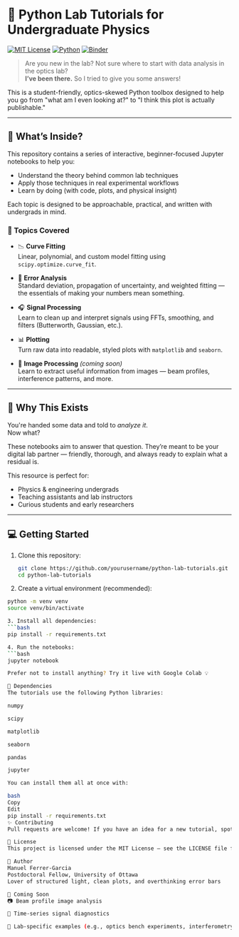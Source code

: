 # 🧪 Python Lab Tutorials for Undergraduate Physics

[![MIT License](https://img.shields.io/badge/License-MIT-blue.svg)](LICENSE)
[![Python](https://img.shields.io/badge/Python-3.8%2B-blue.svg)](https://www.python.org/)
[![Binder](https://mybinder.org/badge_logo.svg)](https://mybinder.org/v2/gh/yourusername/python-lab-tutorials/HEAD)

> Are you new in the lab? Not sure where to start with data analysis in the optics lab?  
> **I’ve been there.** So I tried to give you some answers!

This is a student-friendly, optics-skewed Python toolbox designed to help you go from "what am I even looking at?" to "I think this plot is actually publishable."

---

## 🚀 What’s Inside?

This repository contains a series of interactive, beginner-focused Jupyter notebooks to help you:

- Understand the theory behind common lab techniques  
- Apply those techniques in real experimental workflows  
- Learn by doing (with code, plots, and physical insight)

Each topic is designed to be approachable, practical, and written with undergrads in mind.

### 🧰 Topics Covered

- 📉 **Curve Fitting**  
  Linear, polynomial, and custom model fitting using `scipy.optimize.curve_fit`.

- 🧮 **Error Analysis**  
  Standard deviation, propagation of uncertainty, and weighted fitting — the essentials of making your numbers mean something.

- 🎧 **Signal Processing**  
  Learn to clean up and interpret signals using FFTs, smoothing, and filters (Butterworth, Gaussian, etc.).

- 📊 **Plotting**  
  Turn raw data into readable, styled plots with `matplotlib` and `seaborn`.

- 🔬 **Image Processing** *(coming soon)*  
  Learn to extract useful information from images — beam profiles, interference patterns, and more.

---

## 🧪 Why This Exists

You're handed some data and told to *analyze it*.  
Now what?

These notebooks aim to answer that question. They’re meant to be your digital lab partner — friendly, thorough, and always ready to explain what a residual is.

This resource is perfect for:
- Physics & engineering undergrads
- Teaching assistants and lab instructors
- Curious students and early researchers

---

## 💻 Getting Started

1. Clone this repository:
   ```bash
   git clone https://github.com/yourusername/python-lab-tutorials.git
   cd python-lab-tutorials

2. Create a virtual environment (recommended):
 ```bash
 python -m venv venv
 source venv/bin/activate  

3. Install all dependencies:
 ```bash
 pip install -r requirements.txt

4. Run the notebooks:
 ```bash
 jupyter notebook

Prefer not to install anything? Try it live with Google Colab 💡

🧪 Dependencies
The tutorials use the following Python libraries:

numpy

scipy

matplotlib

seaborn

pandas

jupyter

You can install them all at once with:

bash
Copy
Edit
pip install -r requirements.txt
✨ Contributing
Pull requests are welcome! If you have an idea for a new tutorial, spot a typo, or want to add a comment that might help a fellow student — go for it.

📄 License
This project is licensed under the MIT License — see the LICENSE file for details.

👤 Author
Manuel Ferrer-Garcia
Postdoctoral Fellow, University of Ottawa
Lover of structured light, clean plots, and overthinking error bars

📝 Coming Soon
📷 Beam profile image analysis

🎥 Time-series signal diagnostics

🧪 Lab-specific examples (e.g., optics bench experiments, interferometry)


